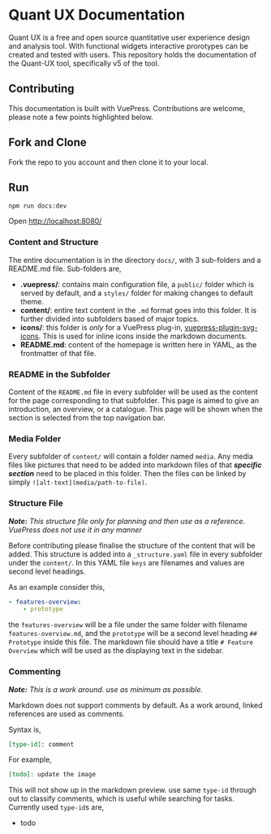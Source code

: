 # Quant UX Documentation

Quant UX is a free and open source quantitative user experience design and analysis tool. With functional widgets interactive prorotypes can be created and tested with users. This repository holds the documentation of the Quant-UX tool, specifically v5 of the tool.

## Contributing

This documentation is built with VuePress. Contributions are welcome, please note a few points highlighted below.

## Fork and Clone

Fork the repo to you account and then clone it to your local.

## Run

```
npm run docs:dev
```

Open [http://localhost:8080/](http://localhost:8080/)

### Content and Structure

The entire documentation is in the directory `docs/`, with 3 sub-folders and a README.md file. Sub-folders are,

- **.vuepress/**: contains main configuration file, a `public/` folder which is served by default, and a `styles/` folder for making changes to default theme.
- **content/**: entire text content in the `.md` format goes into this folder. It is further divided into subfolders based of major topics.
- **icons/**: this folder is _only_ for a VuePress plug-in, [vuepress-plugin-svg-icons](https://github.com/ntnyq/vuepress-plugin-svg-icons). This is used for inline icons inside the markdown documents.
- **README.md**: content of the homepage is written here in YAML, as the frontmatter of that file.

### README in the Subfolder

Content of the `README.md` file in every subfolder will be used as the content for the page corresponding to that subfolder. This page is aimed to give an introduction, an overview, or a catalogue. This page will be shown when the section is selected from the top navigation bar.

### Media Folder

Every subfolder of `content/` will contain a folder named `media`. Any media files like pictures that need to be added into markdown files of that **_specific section_** need to be placed in this folder. Then the files can be linked by simply `![alt-text](media/path-to-file)`.

### Structure File

_**Note:** This structure file only for planning and then use as a reference. VuePress does not use it in any manner_

Before contributing please finalise the structure of the content that will be added. This structure is added into a `_structure.yaml` file in every subfolder under the `content/`. In this YAML file `keys` are filenames and values are second level headings.

As an example consider this,

```yaml
- features-overview:
    - prototype
```

the `features-overview` will be a file under the same folder with filename `features-overview.md`, and the `prototype` will be a second level heading `## Prototype` inside this file. The markdown file should have a title `# Feature Overview` which will be used as the displaying text in the sidebar.

### Commenting

_**Note:** This is a work around. use as minimum as possible._

Markdown does not support comments by default. As a work around, linked references are used as comments.

Syntax is,

```markdown
[type-id]: comment
```

For example,

```markdown
[todo]: update the image
```

This will not show up in the markdown preview. use same `type-id` through out to classify comments, which is useful while searching for tasks. Currently used `type-id`s are,

- todo
